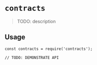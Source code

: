 # `contracts`

> TODO: description

## Usage

```
const contracts = require('contracts');

// TODO: DEMONSTRATE API
```
